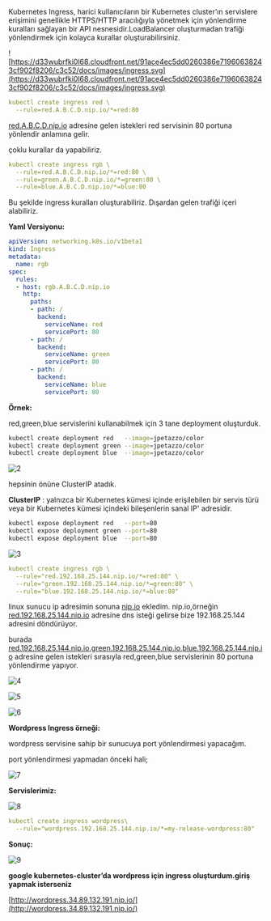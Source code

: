 Kubernetes Ingress, harici kullanıcıların bir Kubernetes cluster’ın servislere erişimini genellikle HTTPS/HTTP aracılığıyla yönetmek için yönlendirme kuralları sağlayan bir API nesnesidir.LoadBalancer oluşturmadan trafiği yönlendirmek için kolayca kurallar oluşturabilirsiniz.

![https://d33wubrfki0l68.cloudfront.net/91ace4ec5dd0260386e71960638243cf902f8206/c3c52/docs/images/ingress.svg](https://d33wubrfki0l68.cloudfront.net/91ace4ec5dd0260386e71960638243cf902f8206/c3c52/docs/images/ingress.svg)

```yaml
kubectl create ingress red \
  --rule=red.A.B.C.D.nip.io/*=red:80
```

[red.A.B.C.D.nip.io](http://red.A.B.C.D.nip.io) adresine gelen istekleri red servisinin 80 portuna yönlendir anlamına gelir.

çoklu kurallar da yapabiliriz.

```yaml
kubectl create ingress rgb \
  --rule=red.A.B.C.D.nip.io/*=red:80 \
  --rule=green.A.B.C.D.nip.io/*=green:80 \
  --rule=blue.A.B.C.D.nip.io/*=blue:80
```

Bu şekilde ingress kuralları oluşturabiliriz. Dışardan gelen trafiği içeri alabiliriz.

**Yaml Versiyonu:**

```yaml
apiVersion: networking.k8s.io/v1beta1
kind: Ingress
metadata:
  name: rgb
spec:
  rules:
  - host: rgb.A.B.C.D.nip.io
    http:
      paths:
      - path: /
        backend:
          serviceName: red
          servicePort: 80
      - path: /
        backend:
          serviceName: green
          servicePort: 80
      - path: /
        backend:
          serviceName: blue
          servicePort: 80
```

**Örnek:**

red,green,blue servislerini kullanabilmek için 3 tane deployment oluşturduk.

```bash
kubectl create deployment red   --image=jpetazzo/color
kubectl create deployment green --image=jpetazzo/color
kubectl create deployment blue  --image=jpetazzo/color
```

![2](https://user-images.githubusercontent.com/67348445/188747968-a97862a5-f8d8-4f4a-a632-b2f238066e00.png)


hepsinin önüne ClusterIP atadık.

**ClusterIP** : yalnızca bir Kubernetes kümesi içinde erişilebilen bir servis türü veya bir Kubernetes kümesi içindeki bileşenlerin sanal IP' adresidir.

```bash
kubectl expose deployment red   --port=80
kubectl expose deployment green --port=80
kubectl expose deployment blue  --port=80
```

![3](https://user-images.githubusercontent.com/67348445/188748194-34a76618-11ad-46bb-aa78-ce1821daa1f6.png)


```yaml
kubectl create ingress rgb \
  --rule="red.192.168.25.144.nip.io/*=red:80" \
  --rule="green.192.168.25.144.nip.io/*=green:80" \
  --rule="blue.192.168.25.144.nip.io/*=blue:80"
```

linux sunucu ip adresimin sonuna [nip.io](http://nip.io) ekledim. nip.io,örneğin [red.192.168.25.144.nip.io](http://red.192.168.25.144.nip.io) adresine dns isteği gelirse bize 192.168.25.144 adresini döndürüyor.

burada [red.192.168.25.144.nip.io](http://red.192.168.25.144.nip.io/),[green.192.168.25.144.nip.io](http://green.192.168.25.144.nip.io/),[blue.192.168.25.144.nip.io](http://blue.192.168.25.144.nip.io/) adresine gelen istekleri sırasıyla red,green,blue servislerinin 80 portuna yönlendirme yapıyor.

![4](https://user-images.githubusercontent.com/67348445/188748199-49ff5900-d60a-4794-b577-8db738d41f68.png)


![5](https://user-images.githubusercontent.com/67348445/188748202-ed821486-9761-4c5f-8c8d-3c7db8f0b3e6.png)


![6](https://user-images.githubusercontent.com/67348445/188748206-0f0c4159-ac44-4616-8a3b-f7e7326eb020.png)


**Wordpress Ingress örneği:**

wordpress servisine sahip bir sunucuya port yönlendirmesi yapacağım.

port yönlendirmesi yapmadan önceki hali;

![7](https://user-images.githubusercontent.com/67348445/188748208-07ecd49f-2a46-4a02-b6f7-83c01128083d.png)


**Servislerimiz:**

![8](https://user-images.githubusercontent.com/67348445/188748210-903940d6-c5e2-43bc-87f1-a6c5a1176049.png)


```yaml
kubectl create ingress wordpress\
  --rule="wordpress.192.168.25.144.nip.io/*=my-release-wordpress:80"
```

**Sonuç:**

![9](https://user-images.githubusercontent.com/67348445/188748214-48d1e89f-e0a3-4990-81a6-a2fbbdc159aa.png)


**google kubernetes-cluster’da wordpress için ingress oluşturdum.giriş yapmak isterseniz**

[http://wordpress.34.89.132.191.nip.io/](http://wordpress.34.89.132.191.nip.io/)
